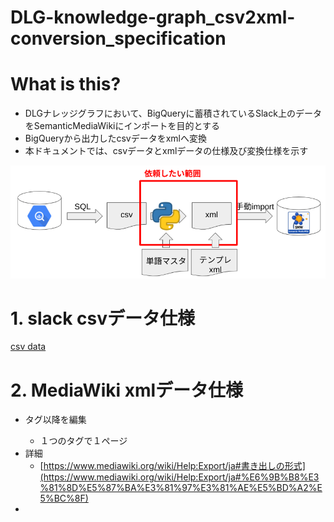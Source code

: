 # DLG-knowledge-graph_csv2xml-conversion_specification

# What is this?

- DLGナレッジグラフにおいて、BigQueryに蓄積されているSlack上のデータをSemanticMediaWikiにインポートを目的とする
- BigQueryから出力したcsvデータをxmlへ変換
- 本ドキュメントでは、csvデータとxmlデータの仕様及び変換仕様を示す

![DLG-knowledge-graph_csv2xml-conversion_specificati%20ea9e085fa000426c8d3c8e668a9a2328/Screenshot_2020-10-18_at_11.45.43.png](DLG-knowledge-graph_csv2xml-conversion_specificati%20ea9e085fa000426c8d3c8e668a9a2328/Screenshot_2020-10-18_at_11.45.43.png)

# 1. slack csvデータ仕様

[csv data](DLG-knowledge-graph_csv2xml-conversion_specificati%20ea9e085fa000426c8d3c8e668a9a2328/csv%20data%20cc88b4f10a8042439c004e35701ccee7.csv)

# 2. MediaWiki xmlデータ仕様

- <page>タグ以降を編集
    - １つの<page></page>タグで１ページ
- 詳細
    - [https://www.mediawiki.org/wiki/Help:Export/ja#書き出しの形式](https://www.mediawiki.org/wiki/Help:Export/ja#%E6%9B%B8%E3%81%8D%E5%87%BA%E3%81%97%E3%81%AE%E5%BD%A2%E5%BC%8F)
- <title>: ページのタイトル
    - 今回は"Q&A-xxxx"とする
- <text>
    - {{Infobox Q&A}}
        - MediaWiki上でのテンプレート
- <sha1>
    - インポート時に自動生成されるハッシュ値

# 3. 変換仕様

- １スレッド１ページ（<page></page>）とする
    - 30ページ/1xmlファイルとする
        - インポート時に重すぎるため
- <title>: ページのタイトル
    - 今回は"Q&A-xxxx"とする（古い順から連番を付ける、桁数どうしよう）
- <text>
    - {{Infobox Q&A}}
        - 下記テーブルの通り
    - 質問talk(reply_num=0)の内容は"==質問=="ブロックへ
    - それ以降の返信（reply_num>0）の内容は"==回答=="ブロックへ
        - 回答talkごとにブロックを作れると見やすい？
    - メンションの変換
        - talk中のメンションがuser_idになってしまっているため、表示名に変換する

[Infobox Q&A](DLG-knowledge-graph_csv2xml-conversion_specificati%20ea9e085fa000426c8d3c8e668a9a2328/Infobox%20Q&A%2033043340556d4708aafad4c0f4c00184.csv)